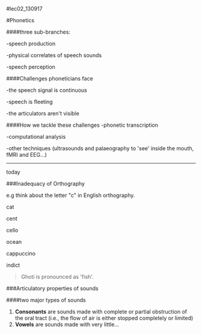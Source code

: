 #lec02_130917

#Phonetics

####three sub-branches:

-speech production

-physical correlates of speech sounds

-speech perception

####Challenges phoneticians face

-the speech signal is continuous

-speech is fleeting

-the articulators aren't visible

####How we tackle these challenges
-phonetic transcription

-computational analysis

-other techniques (ultrasounds and palaeography to 'see' inside the mouth, fMRI and EEG…)

---

today

###Inadequacy of Orthography

e.g think about the letter "c" in English orthography.

cat

cent

cello

ocean

cappuccino

indict

>Ghoti is pronounced as 'fish'.


###Articulatory properties of sounds

####two major types of sounds

1. **Consonants** are sounds made with complete or partial obstruction of the oral tract (i.e., the flow of air is either stopped completely or limited)
2. **Vowels** are sounds made with very little…







